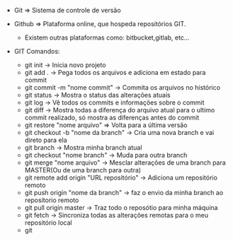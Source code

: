 - Git
    => Sistema de controle de versão

- Github
    => Plataforma online, que hospeda repositórios GIT. 
    - Existem outras plataformas como: bitbucket,gitlab, etc...


- GIT Comandos:
    - git init -> Inicia novo projeto
    - git add . -> Pega todos os arquivos e adiciona em estado para commit
    - git commit -m "nome commit" -> Commita os arquivos no histórico
    - git status -> Mostra o status das alterações atuais  
    - git log -> Vê todos os commits e informações sobre o commit
    - git diff -> Mostra todas a diferença do arquivo atual para o ultimo commit realizado, só mostra as diferenças antes do commit
    - git restore "nome arquivo" => Volta para a última versão
    - git checkout -b "nome da branch" -> Cria uma nova branch e vai direto para ela
    - git branch -> Mostra minha branch atual
    - git checkout "nome branch" -> Muda para outra branch
    - git merge "nome arquivo" -> Mesclar alterações de uma branch para MASTER(Ou de uma branch para outra)
    - git remote add origin "URL repositório" -> Adiciona um repositório remoto
    - git push origin "nome da branch" -> faz o envio da minha branch ao repositorio remoto
    - git pull origin master -> Traz todo o reposótio para minha máquina
    - git fetch -> Sincroniza todas as alterações remotas para o meu repositório local
    - git
